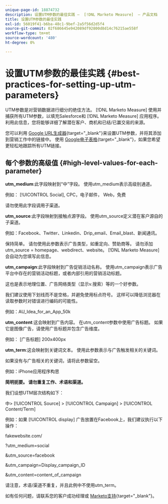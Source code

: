 ```yaml
---
unique-page-id: 18874732
description: 设置UTM参数的最佳实践 —  [!DNL Marketo Measure]  — 产品文档
title: 设置UTM参数的最佳实践
exl-id: 56019f41-b6ba-48c1-9bef-2a5f56d2d5f4
source-git-commit: 02f686645e942089df92800d8d14c76215ae558f
workflow-type: tm+mt
source-wordcount: '480'
ht-degree: 0%

---
```


# 设置UTM参数的最佳实践 {#best-practices-for-setting-up-utm-parameters}

UTM参数是对营销数据进行细分的绝佳方法。 [!DNL Marketo Measure] 使用并捕获所有UTM参数，以填充Salesforce和 [!DNL Marketo Measure] 应用程序。 利用此信息，您将能够详细了解潜在客户、商机和已结/已赢交易的来源。

您可以利用 [Google URL生成器](https://support.google.com/analytics/answer/1033867?hl=en){target=&quot;_blank&quot;}来设置UTM参数，并将其添加到营销工作中的链接中。 使用 [Google电子表格](https://docs.google.com/spreadsheets/d/1QCIr1WUJQHE68cA4VTks2XE7nxuryaUymCEy_23-Oew/edit#gid=0){target=&quot;_blank&quot;}，如果您希望更轻松地跟踪所有UTM链接。

## 每个参数的高级值 {#high-level-values-for-each-parameter}

**utm_medium**:此字段映射到“中”字段。 使用utm_medium表示高级别通道。

例如： [!UICONTROL Social], CPC，电子邮件， Web，免费

请勿使用此字段调用子渠道。

**utm_source**:此字段映射到接触点源字段。 使用utm_source定义潜在客户源自的子渠道。

例如：Facebook、Twitter、Linkedin、Drip_email、Email_blast、新闻通讯。

保持简单。 请勿使用此参数表示广告类型，如重定向、赞助商等。 请勿添加utm_source = homepage、webdirect、website。 [!DNL Marketo Measure] 会自动为您填写此信息。

**utm_campaign**:此字段映射到广告促销活动名称。 使用utm_campaign表示广告平台中存在的营销活动标题，或者内部引用的营销活动标题。

这也是表示地理位置、广告网络类型（显示v.搜索）等的一个好参数。

我们建议使用下划线而不是空格，并避免使用标点符号。 这样可以降低浏览器在读取参数时对错误进行编码的可能性。

例如：AU_Idea_for_an_App_50k

**utm_content**:这会映射到广告内容。 在utm_content参数中使用广告标题。 如果它是图像广告，请使用广告标题并包含广告维度。

例如： [广告标题] 200x400px

**utm_term**:这会映射到关键词文本。 使用此参数表示与广告触发相关的关键词。

如果没有与广告相关的关键词，请将此参数留空。

例如：iPhone应用程序构思

**简明扼要。 请勿重复工作、术语和渠道。**

我们设想UTM层次结构如下：

中> [!UICONTROL Source] > [!UICONTROL Campaign] > [!UICONTROL Content/Term]

例如：如果 [!UICONTROL display] 广告放置在Facebook上，我们建议执行以下操作：

fakewebsite.com/

?utm_medium=social

&amp;utm_source=facebook

&amp;utm_campaign=Display_campaign_ID

&amp;utm_content=content_of_campaign

请注意，术语/渠道不重复，并且此例中不使用utm_term。

如有任何问题，请联系您的客户成功经理或 [Marketo支持](https://nation.marketo.com/t5/support/ct-p/Support){target=&quot;_blank&quot;}。
